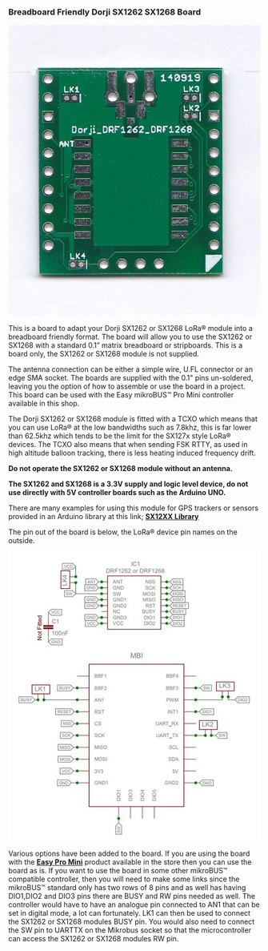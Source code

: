 ### Breadboard Friendly Dorji SX1262 SX1268 Board


![](Dorji_DRF1262_DRF1268_BBF_Board.jpg)


This is a board to adapt your  Dorji SX1262 or SX1268 LoRa® module into a breadboard friendly format. The board will allow you to use the SX1262 or SX1268 with a standard 0.1” matrix breadboard or stripboards. This is a board only, the SX1262 or SX1268 module is not supplied.

The antenna connection can be either  a simple wire, U.FL connector or an edge SMA socket. The boards are supplied with the 0.1" pins un-soldered, leaving you the option of how to assemble or use the board in a project. 
This board can be used with the  Easy mikroBUS™ Pro Mini controller available in this shop. 

The Dorji SX1262 or SX1268 module is fitted with a TCXO which means that you can use LoRa® at the low bandwidths such as 7.8khz, this is far lower than 62.5khz which tends to be the limit for the SX127x style LoRa® devices. The TCXO also means that when sending FSK RTTY, as used in high altitude balloon tracking, there is less heating induced frequency drift.

**Do not operate the SX1262 or SX1268 module without an antenna.** 

**The SX1262 and SX1268 is a 3.3V supply and logic level device, do not use directly with 5V controller boards such as the Arduino UNO.** 

There are many examples for using this module for GPS trackers or sensors provided in an Arduino library at this link;  **[SX12XX Library](https://github.com/StuartsProjects/SX12XX-LoRa)**

The pin out of the board is below, the LoRa® device pin names on the outside.


![](Dorji_SX1262_SX1268_Schematic.jpg)


Various options have been added to the board. If you are using the board with the **[Easy Pro Mini](https://www.tindie.com/products/20845/)** product available in the store then you can use the board as is. If you want to use the board in some other mikroBUS™ compatible controller, then you will need to make some links since the mikroBUS™ standard only has two rows of 8 pins and as well has having DIO1,DIO2 and DIO3 pins there are BUSY and RW pins needed as well. The controller would have to have an analogue pin connected to AN1 that can be set in digital mode, a lot can fortunately. LK1 can then be used to connect the SX1262 or SX1268 modules BUSY pin. You would also need to connect the SW pin to UARTTX on the Mikrobus socket so that the microcontroller can access the SX1262 or SX1268 modules RW pin.  